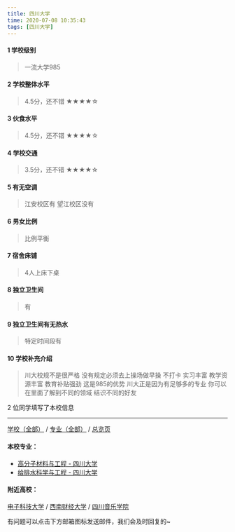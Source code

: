 ```yaml
---
title: 四川大学
time: 2020-07-08 10:35:43
tags: [四川大学]
---
```

#### 1 学校级别
> 一流大学985


#### 2 学校整体水平
> 4.5分，还不错
★★★★☆


#### 3 伙食水平
> 4.5分，还不错
★★★★☆


#### 4 学校交通
> 3.5分，还不错
★★★★☆

#### 5 有无空调
> 江安校区有 望江校区没有


#### 6 男女比例
> 比例平衡


#### 7 宿舍床铺
> 4人上床下桌
 

#### 8 独立卫生间
> 有


#### 9 独立卫生间有无热水
> 特定时间段有


#### 10 学校补充介绍
> 川大校规不是很严格 没有规定必须去上操场做早操 不打卡  实习丰富 教学资源丰富 教育补贴强劲 这是985的优势 川大正是因为有足够多的专业 你可以在里面了解到不同的领域 结识不同的好友

2 位同学填写了本校信息
***
[学校（全部）](https://univgo.github.io/2020/07/09/学校汇总页) / [专业（全部）](https://univgo.github.io/2020/07/09/专业汇总页) / [总览页](https://univgo.github.io/2020/07/09/总览)
#### 本校专业：
- [高分子材料与工程 - 四川大学](https://univgo.github.io/2020/07/08/81f8ee185b5e )
- [给排水科学与工程 - 四川大学](https://univgo.github.io/2020/07/08/给排水科学与工程%20-%20四川大学)

#### 附近高校：
[电子科技大学](https://univgo.github.io/2020/07/08/电子科技大学) / [西南财经大学](https://univgo.github.io/2020/07/08/西南财经大学) / [四川音乐学院](https://univgo.github.io/2020/07/08/四川音乐学院)



有问题可以点击下方邮箱图标发送邮件，我们会及时回复的~
